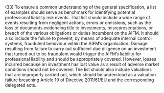 (33) To ensure a common understanding of the general specification, a list of examples should serve as benchmark for identifying potential professional liability risk events. That list should include a wide range of events resulting from negligent actions, errors or omissions, such as the loss of documents evidencing title to investments, misrepresentations, or breach of the various obligations or duties incumbent on the AIFM. It should also include the failure to prevent, by means of adequate internal control systems, fraudulent behaviour within the AIFM’s organisation. Damage resulting from failure to carry out sufficient due diligence on an investment that turned out to be fraudulent would trigger the AIFM’s liability for professional liability and should be appropriately covered. However, losses incurred because an investment has lost value as a result of adverse market conditions should not be covered. The list should also include valuations that are improperly carried out, which should be understood as a valuation failure breaching Article 19 of Directive 2011/61/EU and the corresponding delegated acts.